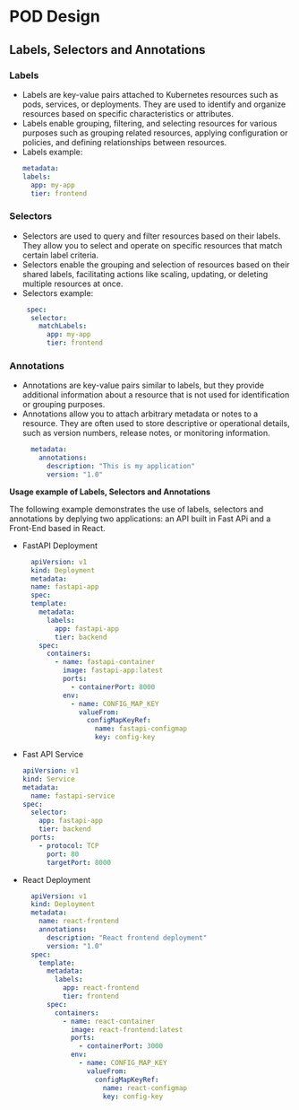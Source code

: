 # POD Design
## Labels, Selectors and Annotations
### Labels
- Labels are key-value pairs attached to Kubernetes resources such as pods, services, or deployments. They are used to identify and organize resources based on specific characteristics or attributes.
- Labels enable grouping, filtering, and selecting resources for various purposes such as grouping related resources, applying configuration or policies, and defining relationships between resources.
- Labels example:
  ```yaml
  metadata:
  labels:
    app: my-app
    tier: frontend
  ```
### Selectors
- Selectors are used to query and filter resources based on their labels. They allow you to select and operate on specific resources that match certain label criteria.
- Selectors enable the grouping and selection of resources based on their shared labels, facilitating actions like scaling, updating, or deleting multiple resources at once.
- Selectors example:
  ```yaml
   spec:
    selector:
      matchLabels:
        app: my-app
        tier: frontend

  ```
### Annotations
- Annotations are key-value pairs similar to labels, but they provide additional information about a resource that is not used for identification or grouping purposes.
- Annotations allow you to attach arbitrary metadata or notes to a resource. They are often used to store descriptive or operational details, such as version numbers, release notes, or monitoring information.
  ```yaml
    metadata:
      annotations:
        description: "This is my application"
        version: "1.0"
    ```
**Usage example of Labels, Selectors and Annotations**

The following example demonstrates the use of labels, selectors and annotations by deplying two applications: an API built in Fast APi and a Front-End based in React.
- FastAPI Deployment
  ```yaml
    apiVersion: v1
    kind: Deployment
    metadata:
    name: fastapi-app
    spec:
    template:
      metadata:
        labels:
          app: fastapi-app
          tier: backend
      spec:
        containers:
          - name: fastapi-container
            image: fastapi-app:latest
            ports:
              - containerPort: 8000
            env:
              - name: CONFIG_MAP_KEY
                valueFrom:
                  configMapKeyRef:
                    name: fastapi-configmap
                    key: config-key
  ```
- Fast API Service
  ```yaml
  apiVersion: v1
  kind: Service
  metadata:
    name: fastapi-service
  spec:
    selector:
      app: fastapi-app
      tier: backend
    ports:
      - protocol: TCP
        port: 80
        targetPort: 8000
  ```
- React Deployment
  ```yaml
    apiVersion: v1
    kind: Deployment
    metadata:
      name: react-frontend
      annotations:
        description: "React frontend deployment"
        version: "1.0"
    spec:
      template:
        metadata:
          labels:
            app: react-frontend
            tier: frontend
        spec:
          containers:
            - name: react-container
              image: react-frontend:latest
              ports:
                - containerPort: 3000
              env:
                - name: CONFIG_MAP_KEY
                  valueFrom:
                    configMapKeyRef:
                      name: react-configmap
                      key: config-key
    ```
